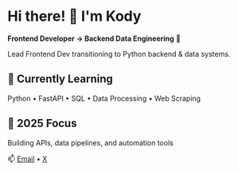 # Hi there! 👋 I'm Kody

**Frontend Developer → Backend Data Engineering** 🚀

Lead Frontend Dev transitioning to Python backend & data systems.

## 🌱 Currently Learning

Python • FastAPI • SQL • Data Processing • Web Scraping

## 🎯 2025 Focus

Building APIs, data pipelines, and automation tools

📫 [Email](w.jamesdevera@gmail.com) • [X](https://x.com/itsmekodyy)

